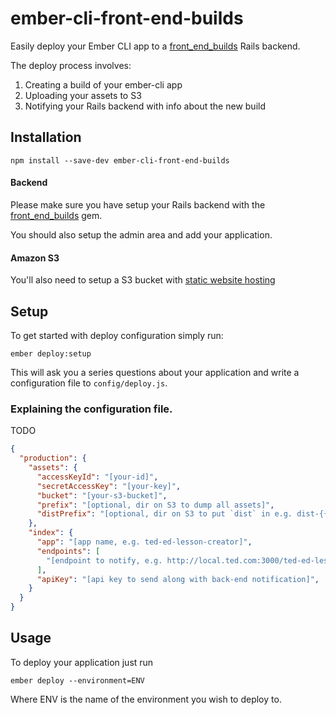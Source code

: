 # ember-cli-front-end-builds

Easily deploy your Ember CLI app to a [front_end_builds](https://github.com/tedconf/front_end_builds)
Rails backend.

The deploy process involves:

1. Creating a build of your ember-cli app
2. Uploading your assets to S3
3. Notifying your Rails backend with info about the new build

## Installation

```
npm install --save-dev ember-cli-front-end-builds
```

#### Backend

Please make sure you have setup your Rails backend with the
[front_end_builds](https://github.com/tedconf/front_end_builds) gem.

You should also setup the admin area and add your application.

#### Amazon S3

You'll also need to setup a S3 bucket with [static website
hosting](http://docs.aws.amazon.com/AmazonS3/latest/dev/WebsiteHosting.html)

## Setup

To get started with deploy configuration simply run:

```
ember deploy:setup
```

This will ask you a series questions about your application and write a
configuration file to ``config/deploy.js``.

### Explaining the configuration file.

TODO

```json
{
  "production": {
    "assets": {
      "accessKeyId": "[your-id]",
      "secretAccessKey": "[your-key]",
      "bucket": "[your-s3-bucket]",
      "prefix": "[optional, dir on S3 to dump all assets]",
      "distPrefix": "[optional, dir on S3 to put `dist` in e.g. dist-{{SHA}}]"
    },
    "index": {
      "app": "[app name, e.g. ted-ed-lesson-creator]",
      "endpoints": [
        "[endpoint to notify, e.g. http://local.ted.com:3000/ted-ed-lesson-creator]"
      ],
      "apiKey": "[api key to send along with back-end notification]",
    }
  }
}
```

## Usage

To deploy your application just run

```
ember deploy --environment=ENV
```

Where ENV is the name of the environment you wish to deploy to.

